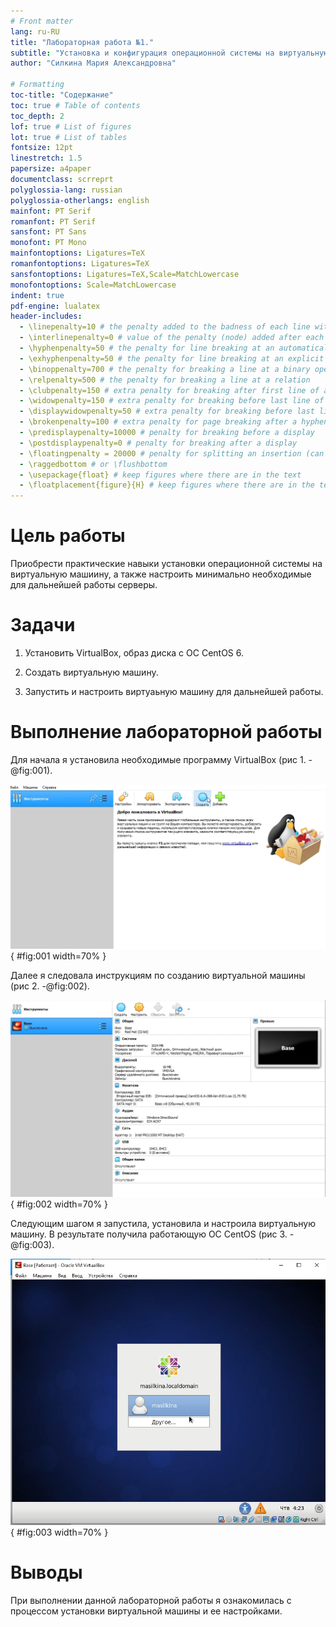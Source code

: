 ```yaml
---
# Front matter
lang: ru-RU
title: "Лабораторная работа №1."
subtitle: "Установка и конфигурация операционной системы на виртуальную машину"
author: "Силкина Мария Александровна"

# Formatting
toc-title: "Содержание"
toc: true # Table of contents
toc_depth: 2
lof: true # List of figures
lot: true # List of tables
fontsize: 12pt
linestretch: 1.5
papersize: a4paper
documentclass: scrreprt
polyglossia-lang: russian
polyglossia-otherlangs: english
mainfont: PT Serif
romanfont: PT Serif
sansfont: PT Sans
monofont: PT Mono
mainfontoptions: Ligatures=TeX
romanfontoptions: Ligatures=TeX
sansfontoptions: Ligatures=TeX,Scale=MatchLowercase
monofontoptions: Scale=MatchLowercase
indent: true
pdf-engine: lualatex
header-includes:
  - \linepenalty=10 # the penalty added to the badness of each line within a paragraph (no associated penalty node) Increasing the value makes tex try to have fewer lines in the paragraph.
  - \interlinepenalty=0 # value of the penalty (node) added after each line of a paragraph.
  - \hyphenpenalty=50 # the penalty for line breaking at an automatically inserted hyphen
  - \exhyphenpenalty=50 # the penalty for line breaking at an explicit hyphen
  - \binoppenalty=700 # the penalty for breaking a line at a binary operator
  - \relpenalty=500 # the penalty for breaking a line at a relation
  - \clubpenalty=150 # extra penalty for breaking after first line of a paragraph
  - \widowpenalty=150 # extra penalty for breaking before last line of a paragraph
  - \displaywidowpenalty=50 # extra penalty for breaking before last line before a display math
  - \brokenpenalty=100 # extra penalty for page breaking after a hyphenated line
  - \predisplaypenalty=10000 # penalty for breaking before a display
  - \postdisplaypenalty=0 # penalty for breaking after a display
  - \floatingpenalty = 20000 # penalty for splitting an insertion (can only be split footnote in standard LaTeX)
  - \raggedbottom # or \flushbottom
  - \usepackage{float} # keep figures where there are in the text
  - \floatplacement{figure}{H} # keep figures where there are in the text
---
```


# Цель работы

Приобрести практические навыки установки операционной системы на виртуальную машиину, а также настроить минимально необходимые для дальнейшей работы серверы. 

# Задачи

1. Установить VirtualBox, образ диска с ОС CentOS 6.

2. Создать виртуальную машину.

3. Запустить и настроить виртуаьную машину для дальнейшей работы.

# Выполнение лабораторной работы 

Для начала я установила необходимые программу VirtualBox (рис 1. -@fig:001).

![Программа VirtualBox](image/1.png){ #fig:001 width=70% }

Далее я следовала инструкциям по созданию виртуальной машины (рис 2. -@fig:002). 

![Характеристики виртуальной машины](image/2.png){ #fig:002 width=70% }

Следующим шагом я запустила, установила и настроила виртуальную машину. В результате получила работающую ОС CentOS (рис 3. -@fig:003).

![Запущенная виртуальная машина](image/3.png){ #fig:003 width=70% }

# Выводы

При выполнении данной лабораторной работы я ознакомилась с процессом установки виртуальной машины и ее настройками.